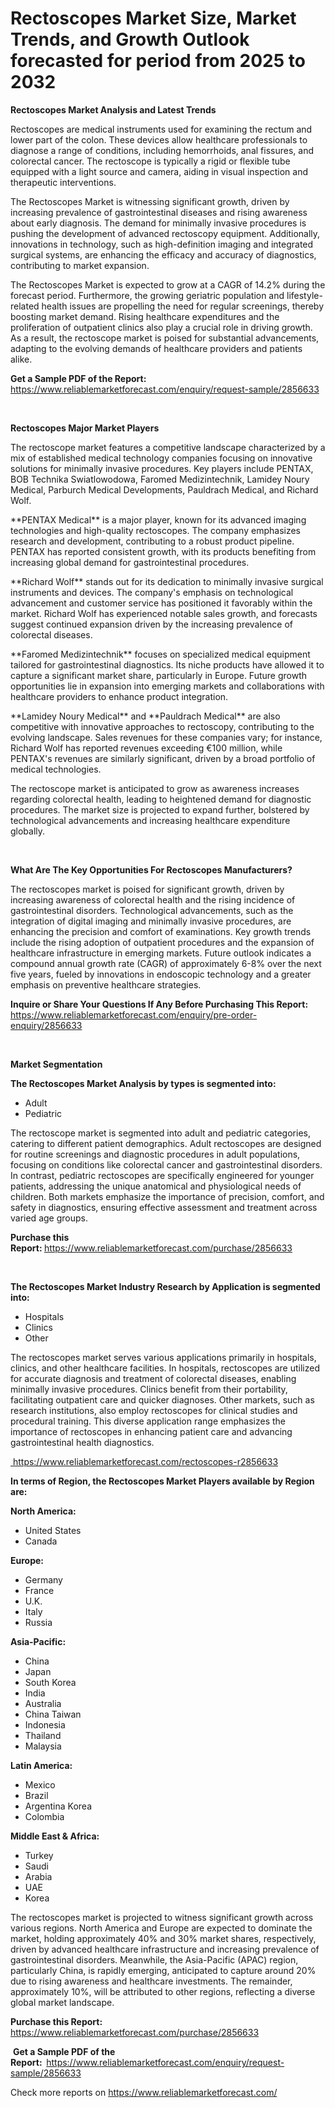 <p><h1>Rectoscopes Market Size, Market Trends, and Growth Outlook forecasted for period from 2025 to 2032</h1></p><p><strong>Rectoscopes Market Analysis and Latest Trends</strong></p>
<p><p>Rectoscopes are medical instruments used for examining the rectum and lower part of the colon. These devices allow healthcare professionals to diagnose a range of conditions, including hemorrhoids, anal fissures, and colorectal cancer. The rectoscope is typically a rigid or flexible tube equipped with a light source and camera, aiding in visual inspection and therapeutic interventions.</p><p>The Rectoscopes Market is witnessing significant growth, driven by increasing prevalence of gastrointestinal diseases and rising awareness about early diagnosis. The demand for minimally invasive procedures is pushing the development of advanced rectoscopy equipment. Additionally, innovations in technology, such as high-definition imaging and integrated surgical systems, are enhancing the efficacy and accuracy of diagnostics, contributing to market expansion.</p><p>The Rectoscopes Market is expected to grow at a CAGR of 14.2% during the forecast period. Furthermore, the growing geriatric population and lifestyle-related health issues are propelling the need for regular screenings, thereby boosting market demand. Rising healthcare expenditures and the proliferation of outpatient clinics also play a crucial role in driving growth. As a result, the rectoscope market is poised for substantial advancements, adapting to the evolving demands of healthcare providers and patients alike.</p></p>
<p><strong>Get a Sample PDF of the Report:&nbsp;</strong> <a href="https://www.reliablemarketforecast.com/enquiry/request-sample/2856633?utm_campaign=2397&utm_medium=2&utm_source=Github&utm_content=ia&utm_term=12032025&utm_id=rectoscopes">https://www.reliablemarketforecast.com/enquiry/request-sample/2856633</a></p>
<p>&nbsp;</p>
<p><strong>Rectoscopes Major Market Players</strong></p>
<p><p>The rectoscope market features a competitive landscape characterized by a mix of established medical technology companies focusing on innovative solutions for minimally invasive procedures. Key players include PENTAX, BOB Technika Swiatlowodowa, Faromed Medizintechnik, Lamidey Noury Medical, Parburch Medical Developments, Pauldrach Medical, and Richard Wolf.</p><p>**PENTAX Medical** is a major player, known for its advanced imaging technologies and high-quality rectoscopes. The company emphasizes research and development, contributing to a robust product pipeline. PENTAX has reported consistent growth, with its products benefiting from increasing global demand for gastrointestinal procedures.</p><p>**Richard Wolf** stands out for its dedication to minimally invasive surgical instruments and devices. The company's emphasis on technological advancement and customer service has positioned it favorably within the market. Richard Wolf has experienced notable sales growth, and forecasts suggest continued expansion driven by the increasing prevalence of colorectal diseases.</p><p>**Faromed Medizintechnik** focuses on specialized medical equipment tailored for gastrointestinal diagnostics. Its niche products have allowed it to capture a significant market share, particularly in Europe. Future growth opportunities lie in expansion into emerging markets and collaborations with healthcare providers to enhance product integration.</p><p>**Lamidey Noury Medical** and **Pauldrach Medical** are also competitive with innovative approaches to rectoscopy, contributing to the evolving landscape. Sales revenues for these companies vary; for instance, Richard Wolf has reported revenues exceeding €100 million, while PENTAX's revenues are similarly significant, driven by a broad portfolio of medical technologies.</p><p>The rectoscope market is anticipated to grow as awareness increases regarding colorectal health, leading to heightened demand for diagnostic procedures. The market size is projected to expand further, bolstered by technological advancements and increasing healthcare expenditure globally.</p></p>
<p>&nbsp;</p>
<p><strong>What Are The Key Opportunities For Rectoscopes Manufacturers?</strong></p>
<p><p>The rectoscopes market is poised for significant growth, driven by increasing awareness of colorectal health and the rising incidence of gastrointestinal disorders. Technological advancements, such as the integration of digital imaging and minimally invasive procedures, are enhancing the precision and comfort of examinations. Key growth trends include the rising adoption of outpatient procedures and the expansion of healthcare infrastructure in emerging markets. Future outlook indicates a compound annual growth rate (CAGR) of approximately 6-8% over the next five years, fueled by innovations in endoscopic technology and a greater emphasis on preventive healthcare strategies.</p></p>
<p><strong>Inquire or Share Your Questions If Any Before Purchasing This Report:</strong> <a href="https://www.reliablemarketforecast.com/enquiry/pre-order-enquiry/2856633?utm_campaign=2397&utm_medium=2&utm_source=Github&utm_content=ia&utm_term=12032025&utm_id=rectoscopes">https://www.reliablemarketforecast.com/enquiry/pre-order-enquiry/2856633</a></p>
<p>&nbsp;</p>
<p><strong>Market Segmentation</strong></p>
<p><strong>The Rectoscopes Market Analysis by types is segmented into:</strong></p>
<p><ul><li>Adult</li><li>Pediatric</li></ul></p>
<p><p>The rectoscope market is segmented into adult and pediatric categories, catering to different patient demographics. Adult rectoscopes are designed for routine screenings and diagnostic procedures in adult populations, focusing on conditions like colorectal cancer and gastrointestinal disorders. In contrast, pediatric rectoscopes are specifically engineered for younger patients, addressing the unique anatomical and physiological needs of children. Both markets emphasize the importance of precision, comfort, and safety in diagnostics, ensuring effective assessment and treatment across varied age groups.</p></p>
<p><strong>Purchase this Report:&nbsp;</strong><a href="https://www.reliablemarketforecast.com/purchase/2856633?utm_campaign=2397&utm_medium=2&utm_source=Github&utm_content=ia&utm_term=12032025&utm_id=rectoscopes">https://www.reliablemarketforecast.com/purchase/2856633</a></p>
<p>&nbsp;</p>
<p><strong>The Rectoscopes Market Industry Research by Application is segmented into:</strong></p>
<p><ul><li>Hospitals</li><li>Clinics</li><li>Other</li></ul></p>
<p><p>The rectoscopes market serves various applications primarily in hospitals, clinics, and other healthcare facilities. In hospitals, rectoscopes are utilized for accurate diagnosis and treatment of colorectal diseases, enabling minimally invasive procedures. Clinics benefit from their portability, facilitating outpatient care and quicker diagnoses. Other markets, such as research institutions, also employ rectoscopes for clinical studies and procedural training. This diverse application range emphasizes the importance of rectoscopes in enhancing patient care and advancing gastrointestinal health diagnostics.</p></p>
<p><a href="https://www.reliablemarketforecast.com/rectoscopes-r2856633?utm_campaign=2397&utm_medium=2&utm_source=Github&utm_content=ia&utm_term=12032025&utm_id=rectoscopes">&nbsp;https://www.reliablemarketforecast.com/rectoscopes-r2856633</a></p>
<p><strong>In terms of Region, the Rectoscopes Market Players available by Region are:</strong></p>
<p>
    <p> <strong> North America: </strong>
        <ul>
            <li>United States</li>
            <li>Canada</li>
        </ul>
        </p> 
    <p> <strong> Europe: </strong>
        <ul>
            <li>Germany</li>
            <li>France</li>
            <li>U.K.</li>
            <li>Italy</li>
            <li>Russia</li>
        </ul>
        </p> 
    <p> <strong> Asia-Pacific: </strong>
        <ul>
            <li>China</li>
            <li>Japan</li>
            <li>South Korea</li>
            <li>India</li>
            <li>Australia</li>
            <li>China Taiwan</li>
            <li>Indonesia</li>
            <li>Thailand</li>
            <li>Malaysia</li>
        </ul>
        </p> 
    <p> <strong> Latin America: </strong>
        <ul>
            <li>Mexico</li>
            <li>Brazil</li>
            <li>Argentina Korea</li>
            <li>Colombia</li>
        </ul>
        </p> 
    <p> <strong> Middle East & Africa: </strong>
        <ul>
            <li>Turkey</li>
            <li>Saudi</li>
            <li>Arabia</li>
            <li>UAE</li>
            <li>Korea</li>
        </ul>
    </p>
    </p>
<p><p>The rectoscopes market is projected to witness significant growth across various regions. North America and Europe are expected to dominate the market, holding approximately 40% and 30% market shares, respectively, driven by advanced healthcare infrastructure and increasing prevalence of gastrointestinal disorders. Meanwhile, the Asia-Pacific (APAC) region, particularly China, is rapidly emerging, anticipated to capture around 20% due to rising awareness and healthcare investments. The remainder, approximately 10%, will be attributed to other regions, reflecting a diverse global market landscape.</p></p>
<p><strong>Purchase this Report: </strong><a href="https://www.reliablemarketforecast.com/purchase/2856633?utm_campaign=2397&utm_medium=2&utm_source=Github&utm_content=ia&utm_term=12032025&utm_id=rectoscopes">https://www.reliablemarketforecast.com/purchase/2856633</a></p>
<p>&nbsp;<strong>Get a Sample PDF of the Report:&nbsp;&nbsp;</strong><a href="https://www.reliablemarketforecast.com/enquiry/request-sample/2856633?utm_campaign=2397&utm_medium=2&utm_source=Github&utm_content=ia&utm_term=12032025&utm_id=rectoscopes">https://www.reliablemarketforecast.com/enquiry/request-sample/2856633</a></p>
<p><strong></strong></p>
<p>Check more reports on <a href="https://www.reliablemarketforecast.com/?utm_campaign=2397&utm_medium=2&utm_source=Github&utm_content=ia&utm_term=12032025&utm_id=rectoscopes">https://www.reliablemarketforecast.com/</a></p>